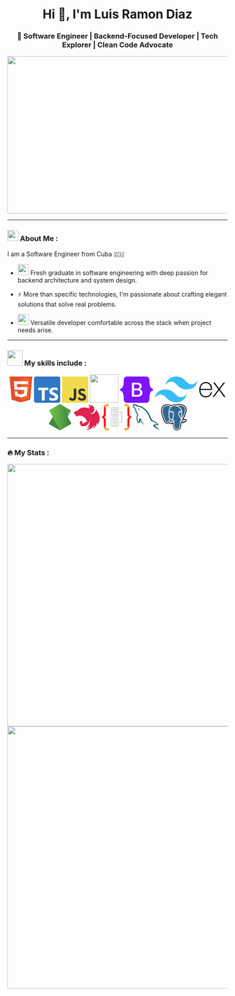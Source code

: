 <h1 align="center">Hi 👋, I'm Luis Ramon Diaz</h1>  
<h3 align="center">🚀 Software Engineer | Backend-Focused Developer | Tech Explorer | Clean Code Advocate</h3>

<div align="center">
  <img src="https://media.giphy.com/media/dWesBcTLavkZuG35MI/giphy.gif" width="550" height="360"/>
</div>

---
### <img src="https://images.emojiterra.com/google/noto-emoji/unicode-16.0/color/1024px/1f468-1f4bb.png" width="25"> About Me : 
I am a Software Engineer from Cuba :cuba:
- <img src="https://images.emojiterra.com/google/noto-emoji/unicode-16.0/color/1024px/1f393.png" width="25"> Fresh graduate in software engineering with deep passion for backend architecture and system design. 

- :zap: More than specific technologies,  I'm passionate about crafting elegant solutions that solve real problems.

- <img src="https://images.emojiterra.com/google/noto-emoji/unicode-16.0/color/1024px/1f3a8.png" width="25"> Versatile developer comfortable across the stack when project needs arise.

---

### <img src="https://images.emojiterra.com/google/noto-emoji/unicode-16.0/color/256px/1f6e0.png" width="35"> My skills include : 
 <div align="center"> 
<svg 
	xmlns="http://www.w3.org/2000/svg" 
	height="60" 
	viewBox="0 0 452 520">
  <path fill="#e34f26" d="M41 460L0 0h451l-41 460-185 52" />
  <path fill="#ef652a" d="M226 472l149-41 35-394H226" />
  <path fill="#ecedee" d="M226 208h-75l-5-58h80V94H84l15 171h127zm0 147l-64-17-4-45h-56l7 89 117 32z"/>
  <path fill="#fff" d="M226 265h69l-7 73-62 17v59l115-32 16-174H226zm0-171v56h136l5-56z"/>
</svg>
<svg viewBox="0 0 256 256" height="60" xmlns="http://www.w3.org/2000/svg" preserveAspectRatio="xMidYMid"><path d="M20 0h216c11.046 0 20 8.954 20 20v216c0 11.046-8.954 20-20 20H20c-11.046 0-20-8.954-20-20V20C0 8.954 8.954 0 20 0Z" fill="#3178C6"/><path d="M150.518 200.475v27.62c4.492 2.302 9.805 4.028 15.938 5.179 6.133 1.151 12.597 1.726 19.393 1.726 6.622 0 12.914-.633 18.874-1.899 5.96-1.266 11.187-3.352 15.678-6.257 4.492-2.906 8.048-6.704 10.669-11.394 2.62-4.689 3.93-10.486 3.93-17.391 0-5.006-.749-9.394-2.246-13.163a30.748 30.748 0 0 0-6.479-10.055c-2.821-2.935-6.205-5.567-10.149-7.898-3.945-2.33-8.394-4.531-13.347-6.602-3.628-1.497-6.881-2.949-9.761-4.359-2.879-1.41-5.327-2.848-7.342-4.316-2.016-1.467-3.571-3.021-4.665-4.661-1.094-1.64-1.641-3.495-1.641-5.567 0-1.899.489-3.61 1.468-5.135s2.362-2.834 4.147-3.927c1.785-1.094 3.973-1.942 6.565-2.547 2.591-.604 5.471-.906 8.638-.906 2.304 0 4.737.173 7.299.518 2.563.345 5.14.877 7.732 1.597a53.669 53.669 0 0 1 7.558 2.719 41.7 41.7 0 0 1 6.781 3.797v-25.807c-4.204-1.611-8.797-2.805-13.778-3.582-4.981-.777-10.697-1.165-17.147-1.165-6.565 0-12.784.705-18.658 2.115-5.874 1.409-11.043 3.61-15.506 6.602-4.463 2.993-7.99 6.805-10.582 11.437-2.591 4.632-3.887 10.17-3.887 16.615 0 8.228 2.375 15.248 7.127 21.06 4.751 5.811 11.963 10.731 21.638 14.759a291.458 291.458 0 0 1 10.625 4.575c3.283 1.496 6.119 3.049 8.509 4.66 2.39 1.611 4.276 3.366 5.658 5.265 1.382 1.899 2.073 4.057 2.073 6.474a9.901 9.901 0 0 1-1.296 4.963c-.863 1.524-2.174 2.848-3.93 3.97-1.756 1.122-3.945 1.999-6.565 2.632-2.62.633-5.687.95-9.2.95-5.989 0-11.92-1.05-17.794-3.151-5.875-2.1-11.317-5.25-16.327-9.451Zm-46.036-68.733H140V109H41v22.742h35.345V233h28.137V131.742Z" fill="#FFF"/></svg>
<svg xmlns="http://www.w3.org/2000/svg" height="60" viewBox="0 0 1052 1052"><path fill="#f0db4f" d="M0 0h1052v1052H0z"/><path d="M965.9 801.1c-7.7-48-39-88.3-131.7-125.9-32.2-14.8-68.1-25.399-78.8-49.8-3.8-14.2-4.3-22.2-1.9-30.8 6.9-27.9 40.2-36.6 66.6-28.6 17 5.7 33.1 18.801 42.8 39.7 45.4-29.399 45.3-29.2 77-49.399-11.6-18-17.8-26.301-25.4-34-27.3-30.5-64.5-46.2-124-45-10.3 1.3-20.699 2.699-31 4-29.699 7.5-58 23.1-74.6 44-49.8 56.5-35.6 155.399 25 196.1 59.7 44.8 147.4 55 158.6 96.9 10.9 51.3-37.699 67.899-86 62-35.6-7.4-55.399-25.5-76.8-58.4-39.399 22.8-39.399 22.8-79.899 46.1 9.6 21 19.699 30.5 35.8 48.7 76.2 77.3 266.899 73.5 301.1-43.5 1.399-4.001 10.6-30.801 3.199-72.101zm-394-317.6h-98.4c0 85-.399 169.4-.399 254.4 0 54.1 2.8 103.7-6 118.9-14.4 29.899-51.7 26.2-68.7 20.399-17.3-8.5-26.1-20.6-36.3-37.699-2.8-4.9-4.9-8.7-5.601-9-26.699 16.3-53.3 32.699-80 49 13.301 27.3 32.9 51 58 66.399 37.5 22.5 87.9 29.4 140.601 17.3 34.3-10 63.899-30.699 79.399-62.199 22.4-41.3 17.6-91.3 17.4-146.6.5-90.2 0-180.4 0-270.9z" fill="#323330"/></svg>
<img height="65" src="https://angular.dev/assets/images/press-kit/angular_icon_gradient.gif"/>
<svg viewBox="0 0 256 204" xmlns="http://www.w3.org/2000/svg" height="60" preserveAspectRatio="xMidYMid"><path fill="#7E13F8" d="M53.172 0C38.565 0 27.756 12.785 28.24 26.65c.465 13.32-.139 30.573-4.482 44.642C19.402 85.402 12.034 94.34 0 95.488v12.956c12.034 1.148 19.402 10.086 23.758 24.197 4.343 14.069 4.947 31.32 4.482 44.641-.484 13.863 10.325 26.65 24.934 26.65h149.673c14.608 0 25.414-12.785 24.93-26.65-.464-13.32.139-30.572 4.482-44.641 4.359-14.11 11.707-23.05 23.741-24.197V95.488c-12.034-1.148-19.382-10.086-23.74-24.196-4.344-14.067-4.947-31.321-4.483-44.642C228.261 12.787 217.455 0 202.847 0H53.17h.002ZM173.56 125.533c0 19.092-14.24 30.67-37.872 30.67h-40.23a4.339 4.339 0 0 1-4.338-4.339V52.068a4.339 4.339 0 0 1 4.339-4.34h39.999c19.705 0 32.637 10.675 32.637 27.063 0 11.503-8.7 21.801-19.783 23.604v.601c15.089 1.655 25.248 12.104 25.248 26.537Zm-42.26-64.05h-22.937v32.4h19.32c14.934 0 23.17-6.014 23.17-16.764 0-10.073-7.082-15.636-19.552-15.636Zm-22.937 45.256v35.705h23.782c15.548 0 23.786-6.239 23.786-17.965 0-11.728-8.467-17.742-24.786-17.742h-22.782v.002Z"/></svg>
<svg xmlns="http://www.w3.org/2000/svg" fill="none" viewBox="0 0 54 33" height="60"><g clip-path="url(#a)"><path fill="#38bdf8" fill-rule="evenodd" d="M27 0c-7.2 0-11.7 3.6-13.5 10.8 2.7-3.6 5.85-4.95 9.45-4.05 2.054.513 3.522 2.004 5.147 3.653C30.744 13.09 33.808 16.2 40.5 16.2c7.2 0 11.7-3.6 13.5-10.8-2.7 3.6-5.85 4.95-9.45 4.05-2.054-.513-3.522-2.004-5.147-3.653C36.756 3.11 33.692 0 27 0zM13.5 16.2C6.3 16.2 1.8 19.8 0 27c2.7-3.6 5.85-4.95 9.45-4.05 2.054.514 3.522 2.004 5.147 3.653C17.244 29.29 20.308 32.4 27 32.4c7.2 0 11.7-3.6 13.5-10.8-2.7 3.6-5.85 4.95-9.45 4.05-2.054-.513-3.522-2.004-5.147-3.653C23.256 19.31 20.192 16.2 13.5 16.2z" clip-rule="evenodd"/></g><defs><clipPath id="a"><path fill="#fff" d="M0 0h54v32.4H0z"/></clipPath></defs></svg>
<svg xmlns="http://www.w3.org/2000/svg" viewBox="0 0 32 32" height="60"><path d="M32 24.795c-1.164.296-1.884.013-2.53-.957l-4.594-6.356-.664-.88-5.365 7.257c-.613.873-1.256 1.253-2.4.944l6.87-9.222-6.396-8.33c1.1-.214 1.86-.105 2.535.88l4.765 6.435 4.8-6.4c.615-.873 1.276-1.205 2.38-.883l-2.48 3.288-3.36 4.375c-.4.5-.345.842.023 1.325L32 24.795zM.008 15.427l.562-2.764C2.1 7.193 8.37 4.92 12.694 8.3c2.527 1.988 3.155 4.8 3.03 7.95H1.48c-.214 5.67 3.867 9.092 9.07 7.346 1.825-.613 2.9-2.042 3.438-3.83.273-.896.725-1.036 1.567-.78-.43 2.236-1.4 4.104-3.45 5.273-3.063 1.75-7.435 1.184-9.735-1.248C1 21.6.434 19.812.18 17.9c-.04-.316-.12-.617-.18-.92q.008-.776.008-1.552zm1.498-.38h12.872c-.084-4.1-2.637-7.012-6.126-7.037-3.83-.03-6.58 2.813-6.746 7.037z"/></svg>
<svg viewBox="0 0 256 292" xmlns="http://www.w3.org/2000/svg" xmlns:xlink="http://www.w3.org/1999/xlink" height="60"><defs><linearGradient id="a" x1="68.188%" x2="27.823%" y1="17.487%" y2="89.755%"><stop offset="0%" stop-color="#41873F"/><stop offset="32.88%" stop-color="#418B3D"/><stop offset="63.52%" stop-color="#419637"/><stop offset="93.19%" stop-color="#3FA92D"/><stop offset="100%" stop-color="#3FAE2A"/></linearGradient><linearGradient id="c" x1="43.277%" x2="159.245%" y1="55.169%" y2="-18.306%"><stop offset="13.76%" stop-color="#41873F"/><stop offset="40.32%" stop-color="#54A044"/><stop offset="71.36%" stop-color="#66B848"/><stop offset="90.81%" stop-color="#6CC04A"/></linearGradient><linearGradient id="f" x1="-4.389%" x2="101.499%" y1="49.997%" y2="49.997%"><stop offset="9.192%" stop-color="#6CC04A"/><stop offset="28.64%" stop-color="#66B848"/><stop offset="59.68%" stop-color="#54A044"/><stop offset="86.24%" stop-color="#41873F"/></linearGradient><path id="b" d="M134.923 1.832c-4.344-2.443-9.502-2.443-13.846 0L6.787 67.801C2.443 70.244 0 74.859 0 79.745v132.208c0 4.887 2.715 9.502 6.787 11.945l114.29 65.968c4.344 2.444 9.502 2.444 13.846 0l114.29-65.968c4.344-2.443 6.787-7.058 6.787-11.945V79.745c0-4.886-2.715-9.501-6.787-11.944L134.923 1.832Z"/><path id="e" d="M134.923 1.832c-4.344-2.443-9.502-2.443-13.846 0L6.787 67.801C2.443 70.244 0 74.859 0 79.745v132.208c0 4.887 2.715 9.502 6.787 11.945l114.29 65.968c4.344 2.444 9.502 2.444 13.846 0l114.29-65.968c4.344-2.443 6.787-7.058 6.787-11.945V79.745c0-4.886-2.715-9.501-6.787-11.944L134.923 1.832Z"/></defs><path fill="url(#a)" d="M134.923 1.832c-4.344-2.443-9.502-2.443-13.846 0L6.787 67.801C2.443 70.244 0 74.859 0 79.745v132.208c0 4.887 2.715 9.502 6.787 11.945l114.29 65.968c4.344 2.444 9.502 2.444 13.846 0l114.29-65.968c4.344-2.443 6.787-7.058 6.787-11.945V79.745c0-4.886-2.715-9.501-6.787-11.944L134.923 1.832Z"/><mask id="d" fill="#fff"><use xlink:href="#b"/></mask><path fill="url(#c)" d="M249.485 67.8 134.65 1.833c-1.086-.542-2.443-1.085-3.529-1.357L2.443 220.912c1.086 1.357 2.444 2.443 3.8 3.258l114.834 65.968c3.258 1.9 7.059 2.443 10.588 1.357L252.47 70.515c-.815-1.086-1.9-1.9-2.986-2.714Z" mask="url(#d)"/><mask id="g" fill="#fff"><use xlink:href="#e"/></mask><path fill="url(#f)" d="M249.756 223.898c3.258-1.9 5.701-5.158 6.787-8.687L130.579.204c-3.258-.543-6.787-.272-9.773 1.628L6.786 67.53l122.979 224.238c1.628-.272 3.529-.815 5.158-1.63l114.833-66.239Z" mask="url(#g)"/></svg>
<svg viewBox="0 0 264.6 255.6" height="60" xmlns="http://www.w3.org/2000/svg"><path d="M153.3 4.2c-1.8 0-3.5.4-5 1 3.3 2.1 5.1 5 6 8.3 0 .5.2.8.3 1.3l.1 1.1c.3 5.7-1.5 6.4-2.7 9.8-1.9 4.3-1.4 9 .9 12.7.2.5.4 1 .8 1.4-2.5-16.3 11.1-18.8 13.7-23.9.2-4.4-3.5-7.4-6.4-9.5a14.3 14.3 0 0 0-7.7-2.2zM174 8c-.3 1.5 0 1.1-.1 1.9l-.2 1.7-.4 1.5-.5 1.6-.8 1.5-.5.7-.4.6c-.3.5-.6 1-1 1.3-.3.4-.6.9-1 1.2l-1.3 1c-1.4 1.1-3 1.9-4.3 2.9-.5.3-1 .5-1.3 1-.5.2-.9.6-1.3 1l-1.1 1.2-1 1.3-.9 1.3-.7 1.5-.5 1.5a21 21 0 0 0-.5 1.6l-.1.9-.1.7-.1 1.7v1.1l.3 1.6c0 .6.1 1 .3 1.6l.5 1.5.4 1-14.8-5.8-7.5-2-4-1a120 120 0 0 0-11.8-1.7h-.4A115.5 115.5 0 0 0 87 34.9l-3 .6c-2 .3-3.9.8-5.7 1.2l-3 .8-2.7 1.2-2.2 1-.3.1-1.8 1-.5.1-2 1-1.2.7-.6.3-1.7 1-1.6 1-1.3.9-.1.1-1.3 1H58l-1 .8-.4.3-1 .8c0 .2-.1.2-.2.3l-1.2 1v.2c-.5.3-.9.7-1.2 1.1l-.2.1-1 1c0 .2-.3.3-.4.5l-1 1.1-.4.3-1.4 1.6-.2.2a38.1 38.1 0 0 1-7 6 48.9 48.9 0 0 1-12.1 6c-2.7.5-5.5 1.6-7.9 1.8l-1.6.2-1.6.4-1.6.6-1.5.7-1.4.9c-.5.3-1 .7-1.3 1.1-.5.3-1 .8-1.3 1.2l-1.1 1.3-1 1.4-.9 1.5-.7 1.7-.6 1.7-.3 1.5v.2L6 86.2v2.1a6.9 6.9 0 0 0 .7 2.4l.7 1.2.8 1.2a17.1 17.1 0 0 0 2.4 2c1.5 1.4 1.9 1.9 3.9 2.9l1 .5h.2v.4a13.3 13.3 0 0 0 1 3.1l.5 1.2.1.3a28.3 28.3 0 0 0 1.8 2.8l1 1.2 1.3 1.1h.1a14.2 14.2 0 0 0 5.4 3l.3.1.8.2c-.2 3.5-.3 6.8.3 8 .5 1.2 3.4-2.7 6.2-7.2-.4 4.4-.6 9.7 0 11.2.7 1.6 4.6-3.4 8-9a74.7 74.7 0 0 1 92 65.8c-.8-7-9.4-10.8-13.4-9.9-2 4.8-5.2 11-10.5 14.8.4-4.3.2-8.7-.7-13-1.4 6-4.2 11.5-8 16.3a18 18 0 0 1-15.5-7l-.5-.8-.5-1.4-.4-1.3V176c0-.5.1-1 .3-1.4 0-.4.2-.9.4-1.3l.8-1.4c1-3 1-5.6-1-7l-1.1-.7-.9-.3-.5-.2-1.4-.3a5 5 0 0 0-1.3-.2l-1.4-.1h-1l-1.4.2-1.4.3-1.3.4-1.3.6-1.3.7c-15 9.8-6 32.8 4.2 39.5-3.8.7-7.8 1.5-8.9 2.3l-.1.2a60.9 60.9 0 0 0 19.2 7.4 61.5 61.5 0 0 0 72.6-51.3l.4 1.7c.2 1.2.5 2.4.6 3.7l.2 1.7v.3l.2 1.6.1 2.2v5.4l-.1.8v1.5c-.2.2-.2.4-.2.5 0 .6 0 1-.2 1.5v.6c0 .7-.2 1.2-.3 1.9v.1l-.4 1.8v.2c0 .6-.2 1.2-.4 1.8v.2l-.5 1.8v.2l-.5 1.8v.1l-.6 2-.7 1.8-.8 1.9-.7 1.9c-.4.5-.6 1.2-1 1.8l-.1.4s0 .2-.2.2a61.2 61.2 0 0 1-18.1 21.7l-1.6 1.1c0 .2-.3.2-.4.4l-1.4 1 .2.3 2.7-.4h.1a137.7 137.7 0 0 0 6.5-1.2l.9-.2 1.3-.3 1.2-.3c6.4-1.5 12.7-3.7 18.7-6.2-10.2 14-24 25.3-40.1 32.8a103.2 103.2 0 0 0 83.1-52.6c-2.7 15-8.6 29.1-17.4 41.5a101.7 101.7 0 0 0 44.5-69.2c2.2 10.2 2.8 20.7 1.8 31.1 46.7-65 4-132.5-14-150.3l-.1-.3v.1l-.1-.1-.2 2.3a87 87 0 0 1-.6 4.3l-1.1 4.3a53.7 53.7 0 0 1-3.5 8 44 44 0 0 1-9.9 12l-1.5 1.4a36 36 0 0 1-7.4 4.7l-4 1.8a45.5 45.5 0 0 1-8.6 2.3l-4.4.6a49.7 49.7 0 0 1-11.9-.8l-4.3-1.1a48 48 0 0 0 20.7-6.8l3.6-2.6 3.3-2.9 3-3.2c1-1.1 1.9-2.3 2.7-3.5.2-.1.3-.4.4-.6l1.9-3.1a44.5 44.5 0 0 0 3.5-8c.4-1.4.8-2.9 1-4.3.3-1.5.6-2.9.7-4.3l.3-4.4-.1-3.1-.6-4.3c-.2-1.5-.5-3-1-4.4-.4-1.3-.8-2.7-1.4-4.1-.5-1.4-1.1-2.7-1.8-4l-2.2-3.8a71.3 71.3 0 0 0-5.5-6.9 40.4 40.4 0 0 0-12-8.6C178 9.3 176 8.6 174 8z" fill="#e0234e" fill-rule="evenodd"/></svg>
<svg xmlns="http://www.w3.org/2000/svg" preserveAspectRatio="xMidYMid" viewBox="0 0 256 233" height="60">
  <path d="M138.63 32.23a5.67 5.67 0 0 1 5.66 5.52V102.74a5.67 5.67 0 0 1-5.52 5.67H85.75a5.67 5.67 0 0 1-5.66-5.52V37.9a5.67 5.67 0 0 1 5.52-5.67h53.02Zm0 2.52H85.75a3.15 3.15 0 0 0-3.14 3.03V102.74c0 1.7 1.35 3.09 3.03 3.15h52.99c1.7 0 3.09-1.35 3.15-3.03V37.9a3.15 3.15 0 0 0-3.15-3.15ZM93.31 92.67v3.77h-3.78v-3.77h3.78Zm42.18 0v3.77h-40.3v-3.77h40.3ZM93.3 76.3v3.78h-3.78V76.3h3.78Zm42.18 0v3.78h-40.3V76.3h40.3ZM93.3 60.56v3.78h-3.78v-3.78h3.78Zm42.18 0v3.78h-40.3v-3.78h40.3Zm0-14.48v3.78H89.53v-3.78h45.96ZM138.63 121.62v.04a5.67 5.67 0 0 1 5.66 5.48V192.13a5.67 5.67 0 0 1-5.52 5.66H85.75a5.67 5.67 0 0 1-5.66-5.49V127.3a5.67 5.67 0 0 1 5.52-5.67h53.02Zm0 2.52H85.75a3.15 3.15 0 0 0-3.14 3.03V192.13c0 1.7 1.35 3.09 3.03 3.15h52.99c1.7 0 3.07-1.34 3.15-3.02V127.31c0-1.7-1.35-3.09-3.04-3.15h-.11v-.02Zm-45.32 57.93v3.78h-3.78v-3.78h3.78Zm42.18.03v3.72h-40.3v-3.72h40.3ZM93.3 165.7v3.78h-3.78v-3.77h3.78Zm42.18.03v3.72h-40.3v-3.72h40.3ZM93.3 149.97v3.78h-3.78v-3.78h3.78Zm42.18.03v3.72h-40.3V150h40.3Zm0-14.5v3.77H89.53v-3.78h45.96ZM153.88 70.32v3.14h18.88v85.53h-18.88v3.15H175.91V70.32h-3.15z" fill="#8E8F8F"/>
  <path d="M19.33 14.8c3.73-6.11 9.86-9.67 16.05-11.74l.85-.28.84-.25 1.27-.35.83-.21.42-.1.83-.2.41-.08.82-.17.8-.15.8-.14.8-.13.77-.11.76-.1.74-.1.73-.08.7-.07 1.03-.09.97-.07.92-.05 1-.04.92-.03h.56l.52-.01H54.76l.35.01.63.03.28.01v15.11c-13.37-1.27-19.33 2.77-21.96 7.07l-.24.4c-.34.61-.62 1.22-.84 1.82l-.15.4a14 14 0 0 0-.06.2l-.12.38-.11.38-.1.38-.04.19-.08.36-.03.18-.06.35-.05.34-.04.33-.05.47-.03.44-.02.34v.87l.01.23.02.28.03.33v5.56l-.03 11.33-.04 8.17-.05 6.87-.05 5.81-.05 4.57-.06 4.46-.06 3.8-.07 4.01-.05 2.1-.05 1.98-.07 2.2-.02.7v2.05l-.02.53-.02.8-.03.77-.02.47-.04.47-.03.47-.07.72-.06.47-.06.48-.07.47-.04.24-.08.48-.05.24-.1.47-.1.48-.13.47-.13.47-.15.47-.16.46-.17.47c-1.94 5-6.32 9.45-16.25 11.52 9.66 2 14.07 6.27 16.09 11.1l.18.46c.18.46.34.93.47 1.4l.14.47.23.95.1.48.04.24.08.48.08.48.06.47.06.48.05.48.04.47.04.48.04.7.03.48.02.79.01.52.01.51v.77l.01 1.27.07 2.21.06 2.34.05 2.5.06 2.66.05 3.25.07 5.38.05 4.55.03 2.57.05 6.54.06 9.71.04 10.52.02-.01v9.32l-.02.13-.02.2v.18l-.02.33V202.9l.01.34.03.44.03.3.06.48.05.34.06.34.07.36.04.18.08.37.05.18.1.38.12.38.07.2.14.39.15.4.17.39c2.1 4.7 7.64 9.8 21.96 8.63l.79-.07v15.11l-.4.02-.75.02-.61.01H53l-.6-.01-.63-.02-.82-.04-.58-.02-.6-.04-.63-.04-.64-.05-.67-.06-.68-.07-.7-.08-.72-.08-.74-.1-.37-.05-.76-.12a60.7 60.7 0 0 1-.38-.06l-.77-.13-.39-.07-.79-.15-.4-.08-.8-.17-.8-.19-.8-.2-.82-.21c-7.5-2.05-15.36-6.08-19.41-14 .88-9.71 4.87-18 12.06-23.16.33-.24.68-.47 1.02-.7l.4-.24c-.5.3-.97.62-1.44.95-7.17 5.15-11.16 13.44-12.04 23.12a26.57 26.57 0 0 1-2.76-11.7l-.1-4.17-.1-5.05-.16-5.91-.2-7.54-.18-6.53-.25-8.56-.28-9.17-.48-14.42-.11-3.35c-.29-7.57-3.32-11.26-6.49-13.04l-.37-.2a11.7 11.7 0 0 0-.19-.1l-.37-.17-.37-.16-.37-.14c-.12-.05-.24-.1-.36-.13l-.37-.12-.35-.1-.29-.08-.27-.06-.28-.06-.27-.06-.39-.06-.25-.04-.24-.03-.36-.04h-.31l-.64-.01H0v-17.7c.83.02 1.57 0 2.3-.03l.35-.04.24-.03.25-.04.4-.07.26-.05.28-.06.27-.07.29-.07.35-.1.37-.12.36-.13c3.68-1.38 7.83-4.91 8.16-13.82l.43-12.8.33-10.47.18-5.94.27-9.53.19-6.62.13-5.05.16-6.76.1-4.2.07-3.33c.1-5.25 1.4-9.5 3.46-12.97l.13-.22v-.01Zm180.64.37V.05l.41-.02.57-.02h.36l.65-.01h1.03l.83.02 1.06.04.57.03.6.03.93.07.64.05.67.06.68.07.7.07.72.1.74.1.74.1.76.12.38.07.78.13.78.16.8.16.8.18.8.2 1.21.31.82.23c7.6 2.24 15.43 6.6 19.1 15.03 1.4 3.3 2.14 6.84 2.16 10.42l.1 4.17.1 5.05.1 3.38.12 5.06.18 6.66.14 4.89.25 8.55.28 9.17.48 14.42.11 3.35c.29 7.7 3.43 11.38 6.65 13.12l.37.2.18.09.37.17.37.15.19.07.36.13.18.06.36.11.18.05.53.14.34.08.33.06.33.06.25.03.24.04.36.04c.62.03 1.26.04 1.94.03l.35-.01v17.72a25.2 25.2 0 0 0-2.3.02l-.23.03-.24.03-.37.05-.4.07-.26.05-.28.06-.27.07-.29.07-.17.05-.36.11-.19.06-.36.13-.19.07-.37.16c-3.52 1.52-7.28 5.13-7.6 13.59l-.43 12.8-.33 10.47-.18 5.94-.27 9.52-.19 6.63-.13 5.05-.16 6.75-.1 4.2-.07 3.33a27.7 27.7 0 0 1-1.63 9.14l-.13.34v.03c-3.76 9.74-12.88 14.31-21.3 16.44l-.82.2-.41.1-.82.18-.4.08-.81.16-.4.08-.79.13-.39.07-.77.12-.76.1-.74.1-.73.09-.71.07-.7.07-1 .08-.63.05-.92.05-.86.04-1.05.03h-.6l-.54.01H201l-.47-.02-.4-.02h-.15V216.7c14 1.33 19.88-3.16 22.31-7.68l.21-.4.2-.4.17-.4.15-.4.15-.4.13-.4.05-.19.11-.38.1-.38.08-.37.07-.36.06-.35.05-.34.04-.33.05-.47.02-.3.03-.48v-.87l-.01-.23-.01-.2-.03-.28-.01-.13v-8.29l.02-7.72.04-7.96.04-6.71.06-6.85.07-6.15.05-3.57.04-2.88.06-3.3.05-2.1.04-1.98.05-1.88.07-2.16v-2.05l.02-.52v-.53l.04-.8.02-.53.03-.47.04-.48.04-.48.05-.48.05-.48.07-.48.03-.24.08-.48.09-.48.1-.48.1-.48c.13-.56.29-1.11.47-1.66l.16-.47c.23-.63.49-1.24.8-1.85l.23-.45c2.29-4.2 6.73-7.8 15.36-9.6-10.89-2.25-15.1-7.38-16.74-12.96l-.14-.47-.23-.95-.1-.47-.04-.24-.08-.48-.08-.48-.06-.48-.06-.47-.05-.48-.04-.48-.04-.47-.04-.71-.03-.47-.02-.79-.01-.52-.01-.52v-.76l-.01-1.27-.05-1.48-.05-1.88-.06-2.41-.05-2.58-.05-2.7-.06-3.8-.07-5.44-.05-5.09-.05-5.9-.06-10.48-.04-11.36c.86-.47 1.7-1 2.5-1.56 4-2.87 7.01-6.73 9.05-11.28l.14-.32a27.51 27.51 0 0 1-9.2 11.6c-.68.48-1.37.92-2.08 1.33l-.43.24V30.9l.02-.13.02-.2v-.17l.02-.34V29.2l-.01-.34-.02-.29-.04-.45-.06-.48-.05-.34-.06-.34-.07-.36-.04-.18-.08-.36-.05-.2-.1-.37-.12-.38-.07-.2-.14-.39-.15-.39-.17-.4c-2.1-4.7-7.64-9.79-21.96-8.62l-.79.07Z" fill="#FE0902"/>
  <path d="m31.17 36.1.46.3.47.3v-5.55l-.01-.13-.02-.2-.01-.18-.02-.33V29.44l.02-.34.02-.29.02-.3.04-.32.04-.33.05-.34.06-.35.07-.36.04-.18.09-.38.1-.38.06-.19.12-.39a14 14 0 0 1 .06-.2l.15-.39c.22-.6.5-1.2.84-1.81l.24-.4c2.63-4.31 8.6-8.35 21.96-7.08V.3l-.28-.01-.48-.02-.32-.01-.8-.01h-.99l-.85.02-.78.02-.85.04-.92.05-.97.07-.68.06-1.05.1-.73.08-.74.1-.76.1-.78.11-.78.13-.8.14-.81.15-.82.17-.41.09-.83.19-.42.1-.83.21-1.27.35-.84.25-.85.28c-6.2 2.07-12.32 5.63-16.05 11.74 1.2 8.91 5.14 16.51 11.84 21.3Zm24.86 195.95v-15.11c-14.63 1.39-20.4-3.57-22.62-8.28l-.19-.4-.24-.6-.14-.4-.07-.2-.12-.39-.1-.38-.1-.38-.08-.37-.08-.36-.06-.35-.05-.34-.04-.33-.05-.47-.03-.44-.01-.34v-1.1l.02-.2.02-.28.02-.14v-9.31c-.53.32-1.05.66-1.55 1.02-7.19 5.16-11.18 13.45-12.06 23.17 4.05 7.9 11.91 11.94 19.4 13.99l.82.21.81.2.8.19.8.17.8.15.4.08.77.14.38.06.76.12.38.06.74.1.37.05.71.08.7.08.7.07.66.06.64.05.63.04.6.04.86.04.54.02.64.02H53l.54.01H54.88l.49-.02.66-.03ZM238.1 17.33C234.2 8.36 225.6 4 217.55 1.9l-.8-.2-.8-.19-.4-.09-.79-.16-.39-.08-.77-.15-.77-.14-.76-.12-.74-.11-.73-.1-.72-.1-.7-.07-.68-.07-.67-.06-.97-.08-.91-.06-.87-.05-.82-.03-.5-.02-.62-.01h-.57l-.52-.01h-.88l-.5.02-.38.02-.32.01v15.12c14.63-1.4 20.4 3.56 22.62 8.28l.19.4.24.6.14.4.07.2.12.38.1.39.1.37.08.37.08.36.06.35.05.34.04.33.05.47.03.44.01.34v1.1l-.02.28-.04.34v8.43c.86-.48 1.7-1 2.5-1.56 6.5-4.65 10.39-11.91 11.72-20.45Zm-11.08 177.26c-1-.71-2.04-1.35-3.12-1.92v8.29l.01.13.02.2.01.18.02.33V202.66l-.03.5-.02.3-.05.46-.04.33-.05.34-.06.35-.07.36-.08.37-.1.38-.1.38-.06.2-.13.39-.15.4-.15.4-.18.4-.19.4-.2.4c-2.44 4.52-8.33 9.01-22.32 7.68v15.11l.22.01.65.03.79.01H202.95l.6-.01.66-.02.81-.03.87-.05.6-.04.95-.07.66-.06.68-.06.69-.08.71-.08.72-.1.74-.1.75-.12.38-.06.77-.13.78-.15.39-.08.79-.17.4-.08.8-.2c8.55-2.06 17.96-6.63 21.8-16.56-1.51-7.93-5.35-14.64-11.47-19.02Z" fill="#FFAB00"/>
</svg>
<svg xmlns="http://www.w3.org/2000/svg" preserveAspectRatio="xMidYMid" viewBox="0 0 256 252" height="60">
  <path d="M236 194c-14 0-25 1-34 5-3 1-7 1-7 4l3 6c2 3 5 8 9 11l11 8 21 10 11 9 6 4-3-6-5-5c-5-7-11-13-18-18-6-3-18-9-20-15h-1l12-3 18-3 8-2v-2l-9-10c-8-8-18-15-28-22l-18-8c-2-1-6-2-7-4l-7-13-15-30-8-20c-18-30-38-48-68-65-6-4-14-5-22-7l-13-1-8-6C34 5 8-9 1 9c-5 11 7 22 11 28l9 13 3 9c3 8 5 17 9 24l6 10c2 2 4 3 5 6-3 4-3 9-4 13-7 20-4 44 5 59 2 4 9 14 18 10 8-3 6-13 8-22l1-4 8 14c5 9 14 18 22 24 4 3 8 8 13 10l-4-4-9-10c-8-10-14-21-20-32l-7-17-3-6c-3 4-7 7-9 12-3 7-3 17-4 26h-1c-6-1-8-7-10-12-5-12-6-32-1-46 1-4 6-15 4-19-1-3-4-5-6-7l-7-12-10-30-9-13c-3-5-7-8-10-14-1-2-2-5 0-7l2-2c2-2 9 0 11 1 6 3 12 5 17 9l8 6h4c6 1 12 0 17 2 9 3 18 7 25 12 23 14 42 35 54 59 3 4 3 8 5 12l12 26c4 8 7 16 12 23 3 4 14 6 18 8l12 4 18 12c2 2 11 7 12 10Z" fill="#00546B"/>
  <path d="m58 43-7 1 6 7 4 9v-1c3-1 4-4 4-8l-2-4-5-4Z" fill="#00546B"/>
</svg>
<svg xmlns="http://www.w3.org/2000/svg" xml:space="preserve" viewBox="0 0 432.071 445.383" height="60"><g style="fill-rule:nonzero;clip-rule:nonzero;fill:none;stroke:#fff;stroke-width:12.4651;stroke-linecap:round;stroke-linejoin:round;stroke-miterlimit:4"><path d="M323.205 324.227c2.833-23.601 1.984-27.062 19.563-23.239l4.463.392c13.517.615 31.199-2.174 41.587-7 22.362-10.376 35.622-27.7 13.572-23.148-50.297 10.376-53.755-6.655-53.755-6.655 53.111-78.803 75.313-178.836 56.149-203.322-52.27-66.789-142.748-35.206-144.262-34.386l-.482.089c-9.938-2.062-21.06-3.294-33.554-3.496-22.761-.374-40.032 5.967-53.133 15.904 0 0-161.408-66.498-153.899 83.628 1.597 31.936 45.777 241.655 98.47 178.31 19.259-23.163 37.871-42.748 37.871-42.748 9.242 6.14 20.307 9.272 31.912 8.147l.897-.765c-.281 2.876-.157 5.689.359 9.019-13.572 15.167-9.584 17.83-36.723 23.416-27.457 5.659-11.326 15.734-.797 18.367 12.768 3.193 42.305 7.716 62.268-20.224l-.795 3.188c5.325 4.26 4.965 30.619 5.72 49.452.756 18.834 2.017 36.409 5.856 46.771 3.839 10.36 8.369 37.05 44.036 29.406 29.809-6.388 52.6-15.582 54.677-101.107" style="fill:#000;stroke:#000;stroke-width:37.3953;stroke-linecap:butt;stroke-linejoin:miter"/><path stroke="none" d="M402.395 271.23c-50.302 10.376-53.76-6.655-53.76-6.655 53.111-78.808 75.313-178.843 56.153-203.326-52.27-66.785-142.752-35.2-144.262-34.38l-.486.087c-9.938-2.063-21.06-3.292-33.56-3.496-22.761-.373-40.026 5.967-53.127 15.902 0 0-161.411-66.495-153.904 83.63 1.597 31.938 45.776 241.657 98.471 178.312 19.26-23.163 37.869-42.748 37.869-42.748 9.243 6.14 20.308 9.272 31.908 8.147l.901-.765c-.28 2.876-.152 5.689.361 9.019-13.575 15.167-9.586 17.83-36.723 23.416-27.459 5.659-11.328 15.734-.796 18.367 12.768 3.193 42.307 7.716 62.266-20.224l-.796 3.188c5.319 4.26 9.054 27.711 8.428 48.969-.626 21.259-1.044 35.854 3.147 47.254 4.191 11.4 8.368 37.05 44.042 29.406 29.809-6.388 45.256-22.942 47.405-50.555 1.525-19.631 4.976-16.729 5.194-34.28l2.768-8.309c3.192-26.611.507-35.196 18.872-31.203l4.463.392c13.517.615 31.208-2.174 41.591-7 22.358-10.376 35.618-27.7 13.573-23.148z" style="fill:#336791;stroke:none"/><path d="M215.866 286.484c-1.385 49.516.348 99.377 5.193 111.495 4.848 12.118 15.223 35.688 50.9 28.045 29.806-6.39 40.651-18.756 45.357-46.051 3.466-20.082 10.148-75.854 11.005-87.281M173.104 38.256S11.583-27.76 19.092 122.365c1.597 31.938 45.779 241.664 98.473 178.316 19.256-23.166 36.671-41.335 36.671-41.335M260.349 26.207c-5.591 1.753 89.848-34.889 144.087 34.417 19.159 24.484-3.043 124.519-56.153 203.329"/><path d="M348.282 263.953s3.461 17.036 53.764 6.653c22.04-4.552 8.776 12.774-13.577 23.155-18.345 8.514-59.474 10.696-60.146-1.069-1.729-30.355 21.647-21.133 19.96-28.739-1.525-6.85-11.979-13.573-18.894-30.338-6.037-14.633-82.796-126.849 21.287-110.183 3.813-.789-27.146-99.002-124.553-100.599-97.385-1.597-94.19 119.762-94.19 119.762" style="stroke-linejoin:bevel"/><path d="M188.604 274.334c-13.577 15.166-9.584 17.829-36.723 23.417-27.459 5.66-11.326 15.733-.797 18.365 12.768 3.195 42.307 7.718 62.266-20.229 6.078-8.509-.036-22.086-8.385-25.547-4.034-1.671-9.428-3.765-16.361 3.994z"/><path d="M187.715 274.069c-1.368-8.917 2.93-19.528 7.536-31.942 6.922-18.626 22.893-37.255 10.117-96.339-9.523-44.029-73.396-9.163-73.436-3.193-.039 5.968 2.889 30.26-1.067 58.548-5.162 36.913 23.488 68.132 56.479 64.938"/><path d="M172.517 141.7c-.288 2.039 3.733 7.48 8.976 8.207 5.234.73 9.714-3.522 9.998-5.559.284-2.039-3.732-4.285-8.977-5.015-5.237-.731-9.719.333-9.996 2.367z" style="fill:#fff;stroke-width:4.155;stroke-linecap:butt;stroke-linejoin:miter"/><path d="M331.941 137.543c.284 2.039-3.732 7.48-8.976 8.207-5.238.73-9.718-3.522-10.005-5.559-.277-2.039 3.74-4.285 8.979-5.015 5.239-.73 9.718.333 10.002 2.368z" style="fill:#fff;stroke-width:2.0775;stroke-linecap:butt;stroke-linejoin:miter"/><path d="M350.676 123.432c.863 15.994-3.445 26.888-3.988 43.914-.804 24.748 11.799 53.074-7.191 81.435"/></g></svg>

 </div>

---

### :fire: My Stats :
<div align="center">  
  <img src="http://github-readme-streak-stats.herokuapp.com?user=luirrodev&theme=dark&background=0,000000,130F40" width="600"/>
</div>
<div align="center">
  <img src="https://github-readme-stats.vercel.app/api/top-langs/?username=luirrodev&layout=compact&theme=vision-friendly-dark&show_icons=true&title_color=7A7ADB&icon_color=2234AE&text_color=D3D3D3&bg_color=0,000000,130F40&locale=en" width="600"/>
</div>
